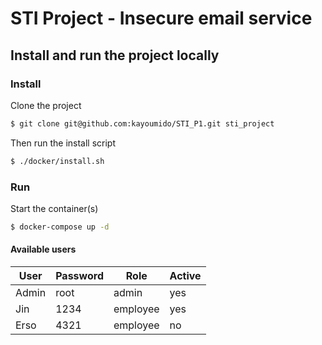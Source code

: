 # STI Project - Insecure email service

## Install and run the project locally

### Install 

Clone the project
```bash
$ git clone git@github.com:kayoumido/STI_P1.git sti_project
```

Then run the install script
```bash
$ ./docker/install.sh
```

### Run
Start the container(s)
```bash
$ docker-compose up -d
```

#### Available users

| User  | Password | Role     | Active |
| ----- | -------- | -------- | ------ |
| Admin | root     | admin    | yes    |
| Jin   | 1234     | employee | yes    |
| Erso  | 4321     | employee | no     |

